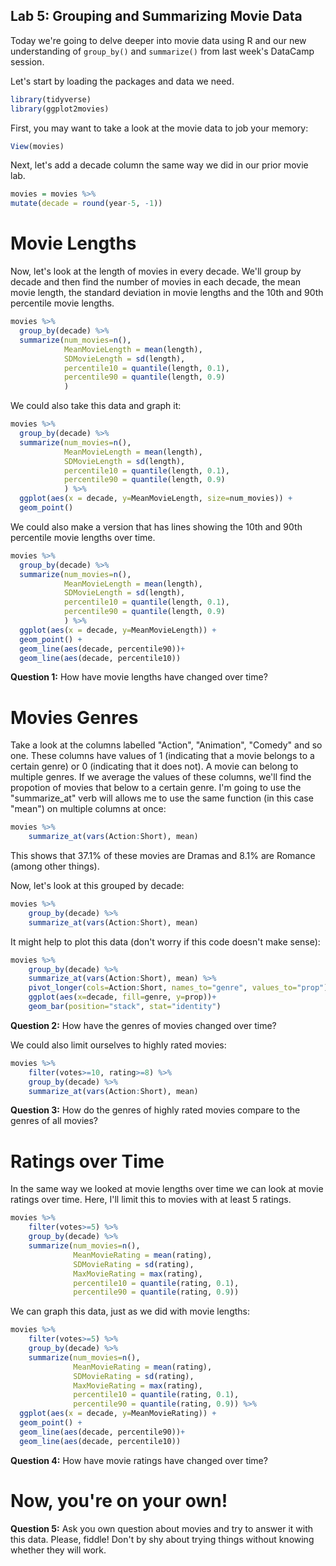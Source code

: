 Lab 5: Grouping and Summarizing Movie Data
--------------------------------------------

Today we're going to delve deeper into movie data using R and our new understanding of `group_by()` and `summarize()` from last week's DataCamp session.

Let's start by loading the packages and data we need.

```r
library(tidyverse)
library(ggplot2movies)
```

First, you may want to take a look at the movie data to job your memory:

```r
View(movies)
```

Next, let's add a decade column the same way we did in our prior movie lab.

```r
movies = movies %>% 
mutate(decade = round(year-5, -1))
```

# Movie Lengths

Now, let's look at the length of movies in every decade.  We'll group by decade and then find the number of movies in each decade, the mean movie length, the standard deviation in movie lengths and the 10th and 90th percentile movie lengths.

```r
movies %>% 
  group_by(decade) %>% 
  summarize(num_movies=n(), 
            MeanMovieLength = mean(length),       
            SDMovieLength = sd(length),
            percentile10 = quantile(length, 0.1),
            percentile90 = quantile(length, 0.9)
            )
```

We could also take this data and graph it:

```r
movies %>% 
  group_by(decade) %>% 
  summarize(num_movies=n(), 
            MeanMovieLength = mean(length),       
            SDMovieLength = sd(length),
            percentile10 = quantile(length, 0.1),
            percentile90 = quantile(length, 0.9)
            ) %>%
  ggplot(aes(x = decade, y=MeanMovieLength, size=num_movies)) +
  geom_point()
```

We could also make a version that has lines showing the 10th and 90th percentile movie lengths over time.

```r
movies %>% 
  group_by(decade) %>% 
  summarize(num_movies=n(), 
            MeanMovieLength = mean(length),       
            SDMovieLength = sd(length),
            percentile10 = quantile(length, 0.1),
            percentile90 = quantile(length, 0.9)
            ) %>%
  ggplot(aes(x = decade, y=MeanMovieLength)) +
  geom_point() +
  geom_line(aes(decade, percentile90))+
  geom_line(aes(decade, percentile10))

```

**Question 1:** How have movie lengths have changed over time?



# Movies Genres

Take a look at the columns labelled "Action", "Animation", "Comedy" and so one.  These columns have values of 1 (indicating that a movie belongs to a certain genre) or 0 (indicating that it does not).  A movie can belong to multiple genres.  If we average the values of these columns, we'll find the propotion of movies that below to a certain genre.  I'm going to use the "summarize_at" verb will allows me to use the same function (in this case "mean") on multiple columns at once:

```r
movies %>% 
    summarize_at(vars(Action:Short), mean) 
```

This shows that 37.1% of these movies are Dramas and 8.1% are Romance (among other things).

Now, let's look at this grouped by decade:

```r
movies %>% 
    group_by(decade) %>% 
    summarize_at(vars(Action:Short), mean) 
```

It might help to plot this data (don't worry if this code doesn't make sense):

```r
movies %>% 
    group_by(decade) %>% 
    summarize_at(vars(Action:Short), mean) %>%
    pivot_longer(cols=Action:Short, names_to="genre", values_to="prop") %>%
    ggplot(aes(x=decade, fill=genre, y=prop))+
    geom_bar(position="stack", stat="identity")
```

**Question 2:** How have the genres of movies changed over time?

We could also limit ourselves to highly rated movies:

```r
movies %>% 
    filter(votes>=10, rating>=8) %>%
    group_by(decade) %>% 
    summarize_at(vars(Action:Short), mean) 
```

**Question 3:** How do the genres of highly rated movies compare to the genres of all movies?

# Ratings over Time

In the same way we looked at movie lengths over time we can look at movie ratings over time.  Here, I'll limit this to movies with at least 5 ratings.

```r
movies %>% 
    filter(votes>=5) %>%
    group_by(decade) %>% 
    summarize(num_movies=n(), 
              MeanMovieRating = mean(rating),       
              SDMovieRating = sd(rating),
              MaxMovieRating = max(rating), 
              percentile10 = quantile(rating, 0.1),
              percentile90 = quantile(rating, 0.9))
```

We can graph this data, just as we did with movie lengths:

```r
movies %>% 
    filter(votes>=5) %>%
    group_by(decade) %>% 
    summarize(num_movies=n(), 
              MeanMovieRating = mean(rating),       
              SDMovieRating = sd(rating),
              MaxMovieRating = max(rating), 
              percentile10 = quantile(rating, 0.1),
              percentile90 = quantile(rating, 0.9)) %>%
  ggplot(aes(x = decade, y=MeanMovieRating)) +
  geom_point() +
  geom_line(aes(decade, percentile90))+
  geom_line(aes(decade, percentile10))
```
**Question 4:** How have movie ratings have changed over time?

# Now, you're on your own!

**Question 5:** Ask you own question about movies and try to answer it with this data.  Please, fiddle!  Don't by shy about trying things without knowing whether they will work.
